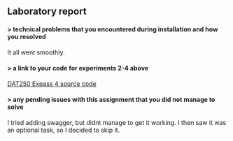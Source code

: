 ## Laboratory report

#### > technical problems that you encountered during installation and how you resolved
It all went smoothly.

#### > a link to your code for experiments 2-4 above
[DAT250 Expass 4 source code](https://github.com/Eirmas/dat250-expass4)

#### > any pending issues with this assignment that you did not manage to solve
I tried adding swagger, but didnt manage to get it working. I then saw it was an optional task, so I decided to skip it.
